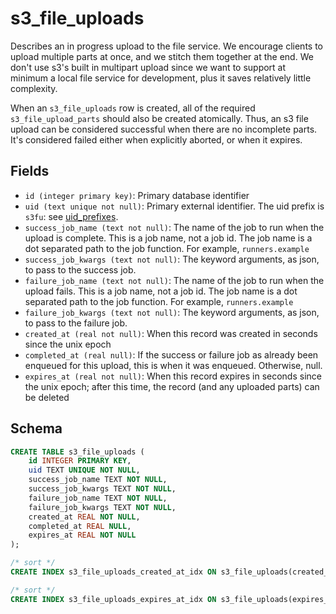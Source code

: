 # s3_file_uploads

Describes an in progress upload to the file service. We encourage clients to
upload multiple parts at once, and we stitch them together at the end. We don't
use s3's built in multipart upload since we want to support at minimum a local
file service for development, plus it saves relatively little complexity.

When an `s3_file_uploads` row is created, all of the required
`s3_file_upload_parts` should also be created atomically. Thus, an s3 file
upload can be considered successful when there are no incomplete parts. It's
considered failed either when explicitly aborted, or when it expires.

## Fields

-   `id (integer primary key)`: Primary database identifier
-   `uid (text unique not null)`: Primary external identifier. The uid prefix is
    `s3fu`: see [uid_prefixes](../uid_prefixes.md).
-   `success_job_name (text not null)`: The name of the job to run when the upload is
    complete. This is a job name, not a job id. The job name is a dot separated
    path to the job function. For example, `runners.example`
-   `success_job_kwargs (text not null)`: The keyword arguments, as json, to pass to
    the success job.
-   `failure_job_name (text not null)`: The name of the job to run when the upload fails.
    This is a job name, not a job id. The job name is a dot separated path to the
    job function. For example, `runners.example`
-   `failure_job_kwargs (text not null)`: The keyword arguments, as json, to pass to
    the failure job.
-   `created_at (real not null)`: When this record was created in seconds since the unix epoch
-   `completed_at (real null)`: If the success or failure job as already been enqueued for this
    upload, this is when it was enqueued. Otherwise, null.
-   `expires_at (real not null)`: When this record expires in seconds since the unix epoch;
    after this time, the record (and any uploaded parts) can be deleted

## Schema

```sql
CREATE TABLE s3_file_uploads (
    id INTEGER PRIMARY KEY,
    uid TEXT UNIQUE NOT NULL,
    success_job_name TEXT NOT NULL,
    success_job_kwargs TEXT NOT NULL,
    failure_job_name TEXT NOT NULL,
    failure_job_kwargs TEXT NOT NULL,
    created_at REAL NOT NULL,
    completed_at REAL NULL,
    expires_at REAL NOT NULL
);

/* sort */
CREATE INDEX s3_file_uploads_created_at_idx ON s3_file_uploads(created_at);

/* sort */
CREATE INDEX s3_file_uploads_expires_at_idx ON s3_file_uploads(expires_at);
```

```

```
